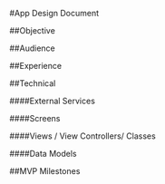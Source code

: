 #App Design Document

##Objective

##Audience

##Experience

##Technical

####External Services

####Screens

####Views / View Controllers/ Classes

####Data Models

##MVP Milestones